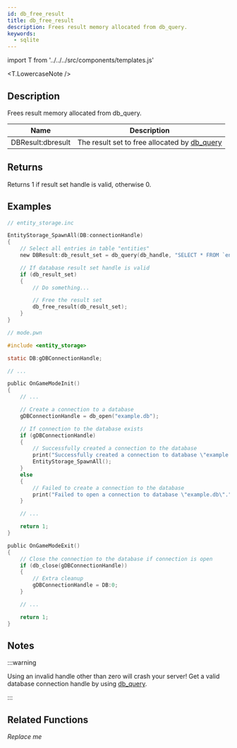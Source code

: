 ```yaml
---
id: db_free_result
title: db_free_result
description: Frees result memory allocated from db_query.
keywords:
  - sqlite
---
```


import T from '../../../src/components/templates.js'

<T.LowercaseNote />

## Description

Frees result memory allocated from db_query.

| Name              | Description                                              |
| ----------------- | -------------------------------------------------------- |
| DBResult:dbresult | The result set to free allocated by [db_query](db_query) |

## Returns

Returns 1 if result set handle is valid, otherwise 0.

## Examples

```c
// entity_storage.inc

EntityStorage_SpawnAll(DB:connectionHandle)
{
    // Select all entries in table "entities"
    new DBResult:db_result_set = db_query(db_handle, "SELECT * FROM `entities`");

    // If database result set handle is valid
    if (db_result_set)
    {
        // Do something...

        // Free the result set
        db_free_result(db_result_set);
    }
}
```

```c
// mode.pwn

#include <entity_storage>

static DB:gDBConnectionHandle;

// ...

public OnGameModeInit()
{
    // ...

    // Create a connection to a database
    gDBConnectionHandle = db_open("example.db");

    // If connection to the database exists
    if (gDBConnectionHandle)
    {
        // Successfully created a connection to the database
        print("Successfully created a connection to database \"example.db\".");
        EntityStorage_SpawnAll();
    }
    else
    {
        // Failed to create a connection to the database
        print("Failed to open a connection to database \"example.db\".");
    }

    // ...

    return 1;
}

public OnGameModeExit()
{
    // Close the connection to the database if connection is open
    if (db_close(gDBConnectionHandle))
    {
        // Extra cleanup
        gDBConnectionHandle = DB:0;
    }

    // ...

    return 1;
}
```

## Notes

:::warning

Using an invalid handle other than zero will crash your server! Get a valid database connection handle by using [db_query](db_query).

:::

## Related Functions

_Replace me_
